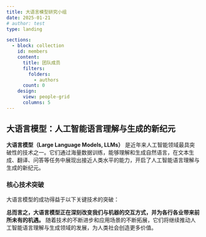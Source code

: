 ```yaml
---
title: 大语言模型研究小组
date: 2025-01-21
# author: test
type: landing

sections:
  - block: collection
    id: members
    content:
      title: 团队成员
      filters:
        folders:
          - authors
      count: 0
    design:
      view: people-grid
      columns: 5
---
```


## 大语言模型：人工智能语言理解与生成的新纪元

**大语言模型（Large Language Models, LLMs）** 是近年来人工智能领域最具突破性的技术之一。它们通过海量数据训练，能够理解和生成自然语言，在文本生成、翻译、问答等任务中展现出接近人类水平的能力，开启了人工智能语言理解与生成的新纪元。

### 核心技术突破

大语言模型的成功得益于以下关键技术的突破：

**总而言之，大语言模型正在深刻改变我们与机器的交互方式，并为各行各业带来前所未有的机遇。** 随着技术的不断进步和应用场景的不断拓展，它们将继续推动人工智能语言理解与生成领域的发展，为人类社会创造更多价值。